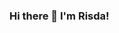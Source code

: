 ### Hi there 👋 I'm Risda!

<!--
**radrish/radrish** is a ✨ _special_ ✨ repository because its `README.md` (this file) appears on your GitHub profile.

Here are some ideas to get you started:

- 🔭 I’m currently working on ...
- 🌱 I’m currently learning Laravel, Python, GoLang
- 👯 I’m looking to collaborate on ...
- 🤔 I’m looking for help with ...
- 💬 Ask me about anything
- 📫 How to reach me: <a href="mailto:radrisaaa@gmail.com">Email me!</a>  </br>
- 😄 Pronouns: She/Her
- ⚡ Fun fact: I like to explore new things and learn from anywhere
-->
